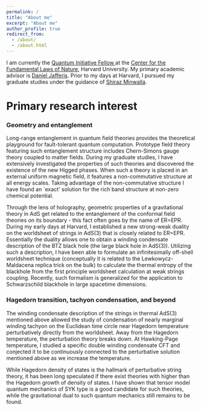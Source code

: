 ```yaml
---
permalink: /
title: "About me"
excerpt: "About me"
author_profile: true
redirect_from: 
  - /about/
  - /about.html
---
```


I am currently the [Quantum Initiative Fellow ](https://quantum.harvard.edu/post-doctoral-fellows) at the [Center for the Fundamental Laws of Nature](https://hetg.physics.harvard.edu), Harvard University. My primary academic advisor is [Daniel Jafferis](https://www.physics.harvard.edu/people/facpages/jafferis). Prior to my days at Harvard, I pursued my graduate studies under the guidance of [Shiraz Minwalla](https://en.wikipedia.org/wiki/Shiraz_Minwalla). 

Primary research interest
======
### Geometry and entanglement

Long-range entanglement in quantum field theories provides the theoretical playground for fault-tolerant quantum computation. Prototype field theory featuring such entanglement structure includes Chern-Simons gauge theory coupled to matter fields. During my graduate studies, I have extensively investigated the properties of such theories and discovered the existence of the new Higged phases. When such a theory is placed in an external uniform magnetic field, it features a non-commutative structure at all energy scales. Taking advantage of the non-commutative structure I have found an `exact' solution for the rich band structure at non-zero chemical potential.

Through the lens of holography, geometric properties of a gravitational theory in AdS get related to the entanglement of the conformal field theories on its boundary - this fact often goes by the name of ER=EPR. During my early days at Harvard, I established a new strong-weak duality on the worldsheet of strings in AdS(3) that is closely related to ER=EPR. Essentially the duality allows one to obtain a winding condensate description of the BTZ black hole (the large black hole in AdS(3)). Utilizing such a description, I have been able to formulate an infinitesimally off-shell worldsheet technique (conceptually it is related to the Lewkowycz-Maldacena replica trick on the bulk) to calculate the thermal entropy of the blackhole from the first principle worldsheet calculation at weak strings coupling. Recently, such formalism is generalized for the application to Schwarzschild blackhole in large spacetime dimensions. 
   
### Hagedorn transition, tachyon condensation, and beyond

The winding condensate description of the strings in thermal AdS(3) mentioned above allowed the study of condensation of nearly marginal winding tachyon on the Euclidean time circle near Hagedorn temperature perturbatively directly from the worldsheet. Away from the Hagedorn temperature, the perturbation theory breaks down. At Hawking-Page temperature, I studied a specific double winding condensate CFT and conjected it to be continuously connected to the perturbative solution mentioned above as we increase the temperature. 

While Hagedorn density of states is the hallmark of perturbative string theory, it has been long speculated if there exist theories with higher than the Hagedorn growth of density of states. I have shown that tensor model quantum mechanics of SYK type is a good candidate for such theories, while the gravitational dual to such quantum mechanics still remains to be found.
